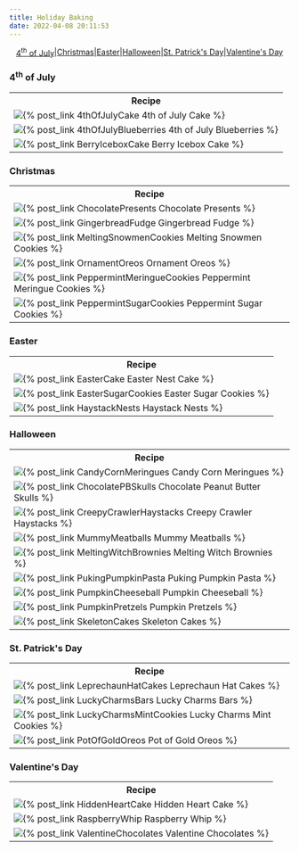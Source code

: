```yaml
---
title: Holiday Baking
date: 2022-04-08 20:11:53
---
```

<div style="display:flex; flex-wrap:wrap; justify-content:center; align-items:center;">
<a class="index-btn" href="#July4jump"> 
    4<sup>th</sup> of July
</a> |
<a class="index-btn" href="#Christmasjump"> 
    Christmas
</a> |
<a class="index-btn" href="#Easterjump"> 
    Easter
</a> |
<a class="index-btn" href="#Halloweenjump"> 
    Halloween
</a> |
<a class="index-btn" href="#StPatrickjump"> 
    St. Patrick's Day
</a> |
<a class="index-btn" href="#ValentinesDayjump"> 
    Valentine's Day
</a> 
</div>

<div id="July4jump"></div>
<h3>4<sup>th</sup> of July</h3>
<table>
    <tr>
        <th>Recipe</th>
    </tr>
    <tr>
        <td><img class="index-image" src="/images/July4Cake2.jpg" />{% post_link 4thOfJulyCake 4th of July Cake %}</td>
    </tr>
    <tr>
        <td><img class="index-image" src="/images/July4Blueberries2.jpg" />{% post_link 4thOfJulyBlueberries 4th of July Blueberries %}</td>
    </tr>
    <tr>
        <td><img class="index-image" src="/images/BerryIceboxCake2.jpg" />{% post_link BerryIceboxCake Berry Icebox Cake %}</td>
    </tr>
</table>

<div id="Christmasjump"></div>
<h3>Christmas</h3>
<table>
    <tr>
        <th>Recipe</th>
    </tr>
    <tr>
        <td><img class="index-image" src="/images/ChocolatePresents1.jpg" />{% post_link ChocolatePresents Chocolate Presents %}</td>
    </tr>
    <tr>
        <td><img class="index-image" src="/images/GingerbreadFudge6.jpg" />{% post_link GingerbreadFudge Gingerbread Fudge %}</td>
    </tr>
    <tr>
        <td><img class="index-image" src="/images/MeltingSnowmenCookies5.jpg" />{% post_link MeltingSnowmenCookies Melting Snowmen Cookies %}</td>
    </tr>
    <tr>
        <td><img class="index-image" src="/images/OrnamentOreos2.jpg" />{% post_link OrnamentOreos Ornament Oreos %}</td>
    </tr>
    <tr>
        <td><img class="index-image" src="/images/PeppermintMeringueCookies1.jpg" />{% post_link PeppermintMeringueCookies Peppermint Meringue Cookies %}</td>
    </tr>
    <tr>
        <td><img class="index-image" src="/images/PeppermintSugarCookies10.jpg" />{% post_link PeppermintSugarCookies Peppermint Sugar Cookies %}</td>
    </tr>
</table>

<div id="Easterjump"></div>
<h3>Easter</h3>
<table>
    <tr>
        <th>Recipe</th>
    </tr>
    <tr>
        <td><img class="index-image" src="/images/EasterCake1.jpg" />{% post_link EasterCake Easter Nest Cake %}</td>
    </tr>
    <tr>
        <td><img class="index-image" src="/images/EasterSugarCookies5.jpg" />{% post_link EasterSugarCookies Easter Sugar Cookies %}</td>
    </tr>
    <tr>
        <td><img class="index-image" src="/images/HaystackNests1.jpg" />{% post_link HaystackNests Haystack Nests %}</td>
    </tr>
</table>

<div id="Halloweenjump"></div>
<h3>Halloween</h3>
<table>
    <tr>
        <th>Recipe</th>
    </tr>
    <tr>
        <td><img class="index-image" src="/images/CandyCornMeringues9.jpg" />{% post_link CandyCornMeringues Candy Corn Meringues %}</td>
    </tr>
    <tr>
        <td><img class="index-image" src="/images/ChocolatePBSkulls7.jpg" />{% post_link ChocolatePBSkulls Chocolate Peanut Butter Skulls %}</td>
    </tr>
    <tr>
        <td><img class="index-image" src="/images/CreepyCrawlerHaystacks7.jpg" />{% post_link CreepyCrawlerHaystacks Creepy Crawler Haystacks %}</td>
    </tr>
    <tr>
        <td><img class="index-image" src="/images/MummyMeatballs3.jpg" />{% post_link MummyMeatballs Mummy Meatballs %}</td>
    </tr>
    <tr>
        <td><img class="index-image" src="/images/MeltingWitchBrownies3.jpg" />{% post_link MeltingWitchBrownies Melting Witch Brownies %}</td>
    </tr>
    <tr>
        <td><img class="index-image" src="/images/PukingPumpkinPasta1.jpg" />{% post_link PukingPumpkinPasta Puking Pumpkin Pasta %}</td>
    </tr>
    <tr>
        <td><img class="index-image" src="/images/PumpkinCheeseball9.jpg" />{% post_link PumpkinCheeseball Pumpkin Cheeseball %}</td>
    </tr>
    <tr>
        <td><img class="index-image" src="/images/PumpkinPretzels.jpg" />{% post_link PumpkinPretzels Pumpkin Pretzels %}</td>
    </tr>
    <tr>
        <td><img class="index-image" src="/images/SkeletonCakes6.jpg" />{% post_link SkeletonCakes Skeleton Cakes %}</td>
    </tr>
</table>

<div id="StPatrickjump"></div>
<h3>St. Patrick's Day</h3>
<table>
    <tr>
        <th>Recipe</th>
    </tr>
    <tr>
        <td><img class="index-image" src="/images/LeprechaunHatCakes12.jpg" />{% post_link LeprechaunHatCakes Leprechaun Hat Cakes %}</td>
    </tr>
    <tr>
        <td><img class="index-image" src="/images/LuckyCharmsBars6.jpg" />{% post_link LuckyCharmsBars Lucky Charms Bars %}</td>
    </tr>
    <tr>
        <td><img class="index-image" src="/images/LuckyCharmsMintCookies8.jpg" />{% post_link LuckyCharmsMintCookies Lucky Charms Mint Cookies %}</td>
    </tr>
    <tr>
        <td><img class="index-image" src="/images/PotOfGoldOreos6.jpg" />{% post_link PotOfGoldOreos Pot of Gold Oreos %}</td>
    </tr>
</table>

<div id="ValentinesDayjump"></div>
<h3>Valentine's Day</h3>
<table>
    <tr>
        <th>Recipe</th>
    </tr>
    <tr>
        <td><img class="index-image" src="/images/HiddenHeartCake2.jpg" />{% post_link HiddenHeartCake Hidden Heart Cake %}</td>
    </tr>
    <tr>
        <td><img class="index-image" src="/images/RaspberryWhip8.jpg" />{% post_link RaspberryWhip Raspberry Whip %}</td>
    </tr>
    <tr>
        <td><img class="index-image" src="/images/ValentineChocolates9.jpg" />{% post_link ValentineChocolates Valentine Chocolates %}</td>
    </tr>
</table>

<br>
<br>
